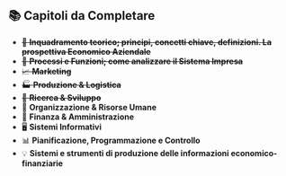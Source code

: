 ## 📚 Capitoli da Completare
- ~~📖 **Inquadramento teorico; principi, concetti chiave, definizioni. La prospettiva Economico Aziendale**~~
- ~~🔄 **Processi e Funzioni; come analizzare il Sistema Impresa**~~
- ~~📈 **Marketing**~~
- ~~🏭 **Produzione & Logistica**~~
- ~~🔬 **Ricerca & Sviluppo**~~
- 👥 **Organizzazione & Risorse Umane**
- 💼 **Finanza & Amministrazione**
- 🖥️ **Sistemi Informativi**
- 📊 **Pianificazione, Programmazione e Controllo**
- 💡 **Sistemi e strumenti di produzione delle informazioni economico-finanziarie**
